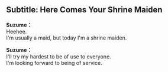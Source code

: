# 

  
## Subtitle: Here Comes Your Shrine Maiden
  
**Suzume：**  
Heehee.  
I'm usually a maid, but today I'm a shrine maiden.  
  
**Suzume：**  
I'll try my hardest to be of use to everyone.  
I'm looking forward to being of service.  
